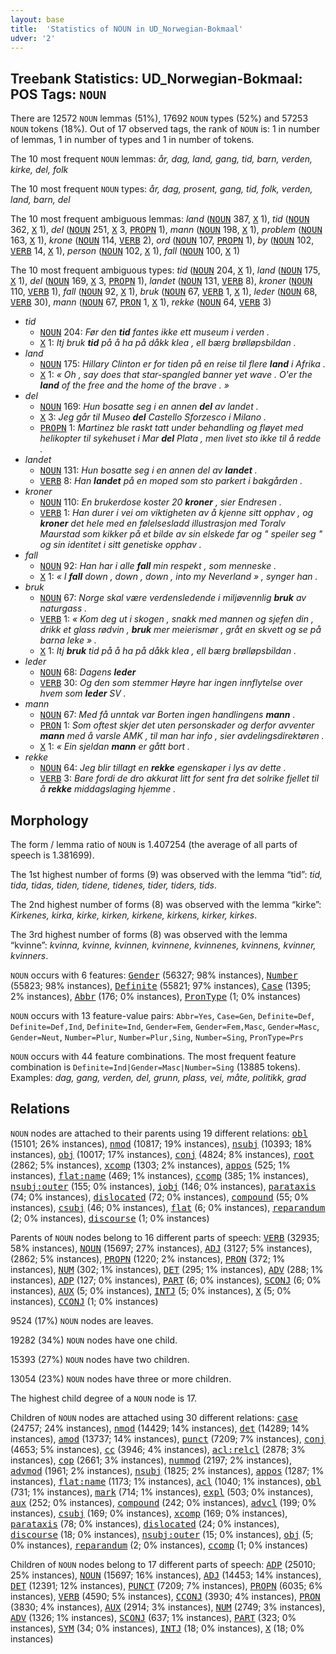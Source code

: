 ```yaml
---
layout: base
title:  'Statistics of NOUN in UD_Norwegian-Bokmaal'
udver: '2'
---
```


## Treebank Statistics: UD_Norwegian-Bokmaal: POS Tags: `NOUN`

There are 12572 `NOUN` lemmas (51%), 17692 `NOUN` types (52%) and 57253 `NOUN` tokens (18%).
Out of 17 observed tags, the rank of `NOUN` is: 1 in number of lemmas, 1 in number of types and 1 in number of tokens.

The 10 most frequent `NOUN` lemmas: <em>år, dag, land, gang, tid, barn, verden, kirke, del, folk</em>

The 10 most frequent `NOUN` types:  <em>år, dag, prosent, gang, tid, folk, verden, land, barn, del</em>

The 10 most frequent ambiguous lemmas: <em>land</em> (<tt><a href="no_bokmaal-pos-NOUN.html">NOUN</a></tt> 387, <tt><a href="no_bokmaal-pos-X.html">X</a></tt> 1), <em>tid</em> (<tt><a href="no_bokmaal-pos-NOUN.html">NOUN</a></tt> 362, <tt><a href="no_bokmaal-pos-X.html">X</a></tt> 1), <em>del</em> (<tt><a href="no_bokmaal-pos-NOUN.html">NOUN</a></tt> 251, <tt><a href="no_bokmaal-pos-X.html">X</a></tt> 3, <tt><a href="no_bokmaal-pos-PROPN.html">PROPN</a></tt> 1), <em>mann</em> (<tt><a href="no_bokmaal-pos-NOUN.html">NOUN</a></tt> 198, <tt><a href="no_bokmaal-pos-X.html">X</a></tt> 1), <em>problem</em> (<tt><a href="no_bokmaal-pos-NOUN.html">NOUN</a></tt> 163, <tt><a href="no_bokmaal-pos-X.html">X</a></tt> 1), <em>krone</em> (<tt><a href="no_bokmaal-pos-NOUN.html">NOUN</a></tt> 114, <tt><a href="no_bokmaal-pos-VERB.html">VERB</a></tt> 2), <em>ord</em> (<tt><a href="no_bokmaal-pos-NOUN.html">NOUN</a></tt> 107, <tt><a href="no_bokmaal-pos-PROPN.html">PROPN</a></tt> 1), <em>by</em> (<tt><a href="no_bokmaal-pos-NOUN.html">NOUN</a></tt> 102, <tt><a href="no_bokmaal-pos-VERB.html">VERB</a></tt> 14, <tt><a href="no_bokmaal-pos-X.html">X</a></tt> 1), <em>person</em> (<tt><a href="no_bokmaal-pos-NOUN.html">NOUN</a></tt> 102, <tt><a href="no_bokmaal-pos-X.html">X</a></tt> 1), <em>fall</em> (<tt><a href="no_bokmaal-pos-NOUN.html">NOUN</a></tt> 100, <tt><a href="no_bokmaal-pos-X.html">X</a></tt> 1)

The 10 most frequent ambiguous types:  <em>tid</em> (<tt><a href="no_bokmaal-pos-NOUN.html">NOUN</a></tt> 204, <tt><a href="no_bokmaal-pos-X.html">X</a></tt> 1), <em>land</em> (<tt><a href="no_bokmaal-pos-NOUN.html">NOUN</a></tt> 175, <tt><a href="no_bokmaal-pos-X.html">X</a></tt> 1), <em>del</em> (<tt><a href="no_bokmaal-pos-NOUN.html">NOUN</a></tt> 169, <tt><a href="no_bokmaal-pos-X.html">X</a></tt> 3, <tt><a href="no_bokmaal-pos-PROPN.html">PROPN</a></tt> 1), <em>landet</em> (<tt><a href="no_bokmaal-pos-NOUN.html">NOUN</a></tt> 131, <tt><a href="no_bokmaal-pos-VERB.html">VERB</a></tt> 8), <em>kroner</em> (<tt><a href="no_bokmaal-pos-NOUN.html">NOUN</a></tt> 110, <tt><a href="no_bokmaal-pos-VERB.html">VERB</a></tt> 1), <em>fall</em> (<tt><a href="no_bokmaal-pos-NOUN.html">NOUN</a></tt> 92, <tt><a href="no_bokmaal-pos-X.html">X</a></tt> 1), <em>bruk</em> (<tt><a href="no_bokmaal-pos-NOUN.html">NOUN</a></tt> 67, <tt><a href="no_bokmaal-pos-VERB.html">VERB</a></tt> 1, <tt><a href="no_bokmaal-pos-X.html">X</a></tt> 1), <em>leder</em> (<tt><a href="no_bokmaal-pos-NOUN.html">NOUN</a></tt> 68, <tt><a href="no_bokmaal-pos-VERB.html">VERB</a></tt> 30), <em>mann</em> (<tt><a href="no_bokmaal-pos-NOUN.html">NOUN</a></tt> 67, <tt><a href="no_bokmaal-pos-PRON.html">PRON</a></tt> 1, <tt><a href="no_bokmaal-pos-X.html">X</a></tt> 1), <em>rekke</em> (<tt><a href="no_bokmaal-pos-NOUN.html">NOUN</a></tt> 64, <tt><a href="no_bokmaal-pos-VERB.html">VERB</a></tt> 3)


* <em>tid</em>
  * <tt><a href="no_bokmaal-pos-NOUN.html">NOUN</a></tt> 204: <em>Før den <b>tid</b> fantes ikke ett museum i verden .</em>
  * <tt><a href="no_bokmaal-pos-X.html">X</a></tt> 1: <em>Itj bruk <b>tid</b> på å ha på dåkk klea , ell bærg brølløpsbildan .</em>
* <em>land</em>
  * <tt><a href="no_bokmaal-pos-NOUN.html">NOUN</a></tt> 175: <em>Hillary Clinton er for tiden på en reise til flere <b>land</b> i Afrika .</em>
  * <tt><a href="no_bokmaal-pos-X.html">X</a></tt> 1: <em>« Oh , say does that star-spangled banner yet wave . O'er the <b>land</b> of the free and the home of the brave . »</em>
* <em>del</em>
  * <tt><a href="no_bokmaal-pos-NOUN.html">NOUN</a></tt> 169: <em>Hun bosatte seg i en annen <b>del</b> av landet .</em>
  * <tt><a href="no_bokmaal-pos-X.html">X</a></tt> 3: <em>Jeg går til Museo <b>del</b> Castello Sforzesco i Milano .</em>
  * <tt><a href="no_bokmaal-pos-PROPN.html">PROPN</a></tt> 1: <em>Martinez ble raskt tatt under behandling og fløyet med helikopter til sykehuset i Mar <b>del</b> Plata , men livet sto ikke til å redde .</em>
* <em>landet</em>
  * <tt><a href="no_bokmaal-pos-NOUN.html">NOUN</a></tt> 131: <em>Hun bosatte seg i en annen del av <b>landet</b> .</em>
  * <tt><a href="no_bokmaal-pos-VERB.html">VERB</a></tt> 8: <em>Han <b>landet</b> på en moped som sto parkert i bakgården .</em>
* <em>kroner</em>
  * <tt><a href="no_bokmaal-pos-NOUN.html">NOUN</a></tt> 110: <em>En brukerdose koster 20 <b>kroner</b> , sier Endresen .</em>
  * <tt><a href="no_bokmaal-pos-VERB.html">VERB</a></tt> 1: <em>Han durer i vei om viktigheten av å kjenne sitt opphav , og <b>kroner</b> det hele med en følelsesladd illustrasjon med Toralv Maurstad som kikker på et bilde av sin elskede far og " speiler seg " og sin identitet i sitt genetiske opphav .</em>
* <em>fall</em>
  * <tt><a href="no_bokmaal-pos-NOUN.html">NOUN</a></tt> 92: <em>Han har i alle <b>fall</b> min respekt , som menneske .</em>
  * <tt><a href="no_bokmaal-pos-X.html">X</a></tt> 1: <em>« I <b>fall</b> down , down , down , into my Neverland » , synger han .</em>
* <em>bruk</em>
  * <tt><a href="no_bokmaal-pos-NOUN.html">NOUN</a></tt> 67: <em>Norge skal være verdensledende i miljøvennlig <b>bruk</b> av naturgass .</em>
  * <tt><a href="no_bokmaal-pos-VERB.html">VERB</a></tt> 1: <em>« Kom deg ut i skogen , snakk med mannen og sjefen din , drikk et glass rødvin , <b>bruk</b> mer meierismør , gråt en skvett og se på barna leke » .</em>
  * <tt><a href="no_bokmaal-pos-X.html">X</a></tt> 1: <em>Itj <b>bruk</b> tid på å ha på dåkk klea , ell bærg brølløpsbildan .</em>
* <em>leder</em>
  * <tt><a href="no_bokmaal-pos-NOUN.html">NOUN</a></tt> 68: <em>Dagens <b>leder</b></em>
  * <tt><a href="no_bokmaal-pos-VERB.html">VERB</a></tt> 30: <em>Og den som stemmer Høyre har ingen innflytelse over hvem som <b>leder</b> SV .</em>
* <em>mann</em>
  * <tt><a href="no_bokmaal-pos-NOUN.html">NOUN</a></tt> 67: <em>Med få unntak var Borten ingen handlingens <b>mann</b> .</em>
  * <tt><a href="no_bokmaal-pos-PRON.html">PRON</a></tt> 1: <em>Som oftest skjer det uten personskader og derfor avventer <b>mann</b> med å varsle AMK , til man har info , sier avdelingsdirektøren .</em>
  * <tt><a href="no_bokmaal-pos-X.html">X</a></tt> 1: <em>« Ein sjeldan <b>mann</b> er gått bort .</em>
* <em>rekke</em>
  * <tt><a href="no_bokmaal-pos-NOUN.html">NOUN</a></tt> 64: <em>Jeg blir tillagt en <b>rekke</b> egenskaper i lys av dette .</em>
  * <tt><a href="no_bokmaal-pos-VERB.html">VERB</a></tt> 3: <em>Bare fordi de dro akkurat litt for sent fra det solrike fjellet til å <b>rekke</b> middagslaging hjemme .</em>

## Morphology

The form / lemma ratio of `NOUN` is 1.407254 (the average of all parts of speech is 1.381699).

The 1st highest number of forms (9) was observed with the lemma “tid”: <em>tid, tida, tidas, tiden, tidene, tidenes, tider, tiders, tids</em>.

The 2nd highest number of forms (8) was observed with the lemma “kirke”: <em>Kirkenes, kirka, kirke, kirken, kirkene, kirkens, kirker, kirkes</em>.

The 3rd highest number of forms (8) was observed with the lemma “kvinne”: <em>kvinna, kvinne, kvinnen, kvinnene, kvinnenes, kvinnens, kvinner, kvinners</em>.

`NOUN` occurs with 6 features: <tt><a href="no_bokmaal-feat-Gender.html">Gender</a></tt> (56327; 98% instances), <tt><a href="no_bokmaal-feat-Number.html">Number</a></tt> (55823; 98% instances), <tt><a href="no_bokmaal-feat-Definite.html">Definite</a></tt> (55821; 97% instances), <tt><a href="no_bokmaal-feat-Case.html">Case</a></tt> (1395; 2% instances), <tt><a href="no_bokmaal-feat-Abbr.html">Abbr</a></tt> (176; 0% instances), <tt><a href="no_bokmaal-feat-PronType.html">PronType</a></tt> (1; 0% instances)

`NOUN` occurs with 13 feature-value pairs: `Abbr=Yes`, `Case=Gen`, `Definite=Def`, `Definite=Def,Ind`, `Definite=Ind`, `Gender=Fem`, `Gender=Fem,Masc`, `Gender=Masc`, `Gender=Neut`, `Number=Plur`, `Number=Plur,Sing`, `Number=Sing`, `PronType=Prs`

`NOUN` occurs with 44 feature combinations.
The most frequent feature combination is `Definite=Ind|Gender=Masc|Number=Sing` (13885 tokens).
Examples: <em>dag, gang, verden, del, grunn, plass, vei, måte, politikk, grad</em>


## Relations

`NOUN` nodes are attached to their parents using 19 different relations: <tt><a href="no_bokmaal-dep-obl.html">obl</a></tt> (15101; 26% instances), <tt><a href="no_bokmaal-dep-nmod.html">nmod</a></tt> (10817; 19% instances), <tt><a href="no_bokmaal-dep-nsubj.html">nsubj</a></tt> (10393; 18% instances), <tt><a href="no_bokmaal-dep-obj.html">obj</a></tt> (10017; 17% instances), <tt><a href="no_bokmaal-dep-conj.html">conj</a></tt> (4824; 8% instances), <tt><a href="no_bokmaal-dep-root.html">root</a></tt> (2862; 5% instances), <tt><a href="no_bokmaal-dep-xcomp.html">xcomp</a></tt> (1303; 2% instances), <tt><a href="no_bokmaal-dep-appos.html">appos</a></tt> (525; 1% instances), <tt><a href="no_bokmaal-dep-flat-name.html">flat:name</a></tt> (469; 1% instances), <tt><a href="no_bokmaal-dep-ccomp.html">ccomp</a></tt> (385; 1% instances), <tt><a href="no_bokmaal-dep-nsubj-outer.html">nsubj:outer</a></tt> (155; 0% instances), <tt><a href="no_bokmaal-dep-iobj.html">iobj</a></tt> (146; 0% instances), <tt><a href="no_bokmaal-dep-parataxis.html">parataxis</a></tt> (74; 0% instances), <tt><a href="no_bokmaal-dep-dislocated.html">dislocated</a></tt> (72; 0% instances), <tt><a href="no_bokmaal-dep-compound.html">compound</a></tt> (55; 0% instances), <tt><a href="no_bokmaal-dep-csubj.html">csubj</a></tt> (46; 0% instances), <tt><a href="no_bokmaal-dep-flat.html">flat</a></tt> (6; 0% instances), <tt><a href="no_bokmaal-dep-reparandum.html">reparandum</a></tt> (2; 0% instances), <tt><a href="no_bokmaal-dep-discourse.html">discourse</a></tt> (1; 0% instances)

Parents of `NOUN` nodes belong to 16 different parts of speech: <tt><a href="no_bokmaal-pos-VERB.html">VERB</a></tt> (32935; 58% instances), <tt><a href="no_bokmaal-pos-NOUN.html">NOUN</a></tt> (15697; 27% instances), <tt><a href="no_bokmaal-pos-ADJ.html">ADJ</a></tt> (3127; 5% instances),  (2862; 5% instances), <tt><a href="no_bokmaal-pos-PROPN.html">PROPN</a></tt> (1220; 2% instances), <tt><a href="no_bokmaal-pos-PRON.html">PRON</a></tt> (372; 1% instances), <tt><a href="no_bokmaal-pos-NUM.html">NUM</a></tt> (302; 1% instances), <tt><a href="no_bokmaal-pos-DET.html">DET</a></tt> (295; 1% instances), <tt><a href="no_bokmaal-pos-ADV.html">ADV</a></tt> (288; 1% instances), <tt><a href="no_bokmaal-pos-ADP.html">ADP</a></tt> (127; 0% instances), <tt><a href="no_bokmaal-pos-PART.html">PART</a></tt> (6; 0% instances), <tt><a href="no_bokmaal-pos-SCONJ.html">SCONJ</a></tt> (6; 0% instances), <tt><a href="no_bokmaal-pos-AUX.html">AUX</a></tt> (5; 0% instances), <tt><a href="no_bokmaal-pos-INTJ.html">INTJ</a></tt> (5; 0% instances), <tt><a href="no_bokmaal-pos-X.html">X</a></tt> (5; 0% instances), <tt><a href="no_bokmaal-pos-CCONJ.html">CCONJ</a></tt> (1; 0% instances)

9524 (17%) `NOUN` nodes are leaves.

19282 (34%) `NOUN` nodes have one child.

15393 (27%) `NOUN` nodes have two children.

13054 (23%) `NOUN` nodes have three or more children.

The highest child degree of a `NOUN` node is 17.

Children of `NOUN` nodes are attached using 30 different relations: <tt><a href="no_bokmaal-dep-case.html">case</a></tt> (24757; 24% instances), <tt><a href="no_bokmaal-dep-nmod.html">nmod</a></tt> (14429; 14% instances), <tt><a href="no_bokmaal-dep-det.html">det</a></tt> (14289; 14% instances), <tt><a href="no_bokmaal-dep-amod.html">amod</a></tt> (13737; 14% instances), <tt><a href="no_bokmaal-dep-punct.html">punct</a></tt> (7209; 7% instances), <tt><a href="no_bokmaal-dep-conj.html">conj</a></tt> (4653; 5% instances), <tt><a href="no_bokmaal-dep-cc.html">cc</a></tt> (3946; 4% instances), <tt><a href="no_bokmaal-dep-acl-relcl.html">acl:relcl</a></tt> (2878; 3% instances), <tt><a href="no_bokmaal-dep-cop.html">cop</a></tt> (2661; 3% instances), <tt><a href="no_bokmaal-dep-nummod.html">nummod</a></tt> (2197; 2% instances), <tt><a href="no_bokmaal-dep-advmod.html">advmod</a></tt> (1961; 2% instances), <tt><a href="no_bokmaal-dep-nsubj.html">nsubj</a></tt> (1825; 2% instances), <tt><a href="no_bokmaal-dep-appos.html">appos</a></tt> (1287; 1% instances), <tt><a href="no_bokmaal-dep-flat-name.html">flat:name</a></tt> (1173; 1% instances), <tt><a href="no_bokmaal-dep-acl.html">acl</a></tt> (1040; 1% instances), <tt><a href="no_bokmaal-dep-obl.html">obl</a></tt> (731; 1% instances), <tt><a href="no_bokmaal-dep-mark.html">mark</a></tt> (714; 1% instances), <tt><a href="no_bokmaal-dep-expl.html">expl</a></tt> (503; 0% instances), <tt><a href="no_bokmaal-dep-aux.html">aux</a></tt> (252; 0% instances), <tt><a href="no_bokmaal-dep-compound.html">compound</a></tt> (242; 0% instances), <tt><a href="no_bokmaal-dep-advcl.html">advcl</a></tt> (199; 0% instances), <tt><a href="no_bokmaal-dep-csubj.html">csubj</a></tt> (169; 0% instances), <tt><a href="no_bokmaal-dep-xcomp.html">xcomp</a></tt> (169; 0% instances), <tt><a href="no_bokmaal-dep-parataxis.html">parataxis</a></tt> (78; 0% instances), <tt><a href="no_bokmaal-dep-dislocated.html">dislocated</a></tt> (24; 0% instances), <tt><a href="no_bokmaal-dep-discourse.html">discourse</a></tt> (18; 0% instances), <tt><a href="no_bokmaal-dep-nsubj-outer.html">nsubj:outer</a></tt> (15; 0% instances), <tt><a href="no_bokmaal-dep-obj.html">obj</a></tt> (5; 0% instances), <tt><a href="no_bokmaal-dep-reparandum.html">reparandum</a></tt> (2; 0% instances), <tt><a href="no_bokmaal-dep-ccomp.html">ccomp</a></tt> (1; 0% instances)

Children of `NOUN` nodes belong to 17 different parts of speech: <tt><a href="no_bokmaal-pos-ADP.html">ADP</a></tt> (25010; 25% instances), <tt><a href="no_bokmaal-pos-NOUN.html">NOUN</a></tt> (15697; 16% instances), <tt><a href="no_bokmaal-pos-ADJ.html">ADJ</a></tt> (14453; 14% instances), <tt><a href="no_bokmaal-pos-DET.html">DET</a></tt> (12391; 12% instances), <tt><a href="no_bokmaal-pos-PUNCT.html">PUNCT</a></tt> (7209; 7% instances), <tt><a href="no_bokmaal-pos-PROPN.html">PROPN</a></tt> (6035; 6% instances), <tt><a href="no_bokmaal-pos-VERB.html">VERB</a></tt> (4590; 5% instances), <tt><a href="no_bokmaal-pos-CCONJ.html">CCONJ</a></tt> (3930; 4% instances), <tt><a href="no_bokmaal-pos-PRON.html">PRON</a></tt> (3830; 4% instances), <tt><a href="no_bokmaal-pos-AUX.html">AUX</a></tt> (2914; 3% instances), <tt><a href="no_bokmaal-pos-NUM.html">NUM</a></tt> (2749; 3% instances), <tt><a href="no_bokmaal-pos-ADV.html">ADV</a></tt> (1326; 1% instances), <tt><a href="no_bokmaal-pos-SCONJ.html">SCONJ</a></tt> (637; 1% instances), <tt><a href="no_bokmaal-pos-PART.html">PART</a></tt> (323; 0% instances), <tt><a href="no_bokmaal-pos-SYM.html">SYM</a></tt> (34; 0% instances), <tt><a href="no_bokmaal-pos-INTJ.html">INTJ</a></tt> (18; 0% instances), <tt><a href="no_bokmaal-pos-X.html">X</a></tt> (18; 0% instances)

